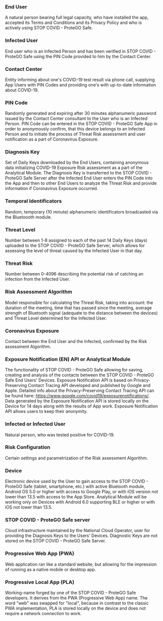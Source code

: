 ### End User

A natural person bearing full legal capacity, who have installed the app, accepted its Terms and Conditions and its Privacy Policy and who is actively using STOP COVID - ProteGO Safe.

### Infected User

End user who is an Infected Person and has been verified in STOP COVID - ProteGO Safe using the PIN Code provided to him by the Contact Center.

### Contact Center

Entity informing about one's COVID-19 test result via phone call, supplying App Users with PIN Codes and providing one's with up-to-date information about COVID-19.

### PIN Code

Randomly generated and expiring after 30 minutes alphanumeric password issued by the  Contact Center consultant to the User who is an Infected Person. PIN Code can be entered in the STOP COVID - ProteGO Safe App in order to anonymously confirm, that this device belongs to an Infected Person and to initiate the process of Threat Risk assessment and user notification as a part of Coronavirus Exposure.

### Diagnosis Key

Set of Daily Keys downloaded by the End Users, containing anonymous data initializing COVID-19 Exposure Risk assessment as a part of the Analytical Module. The Diagnosis Key is transferred to the STOP COVID - ProteGO Safe Server after the Infected End User enters the PIN Code into the App and then to other End Users to analyze the Threat Risk and provide information if Coronavirus Exposure occurred.

### Temporal Identificators

Random, temporary (10 minute) alphanumeric identificators broadcasted via the Bluetoooth module.

### Threat Level

Number between 1-8 assigned to each of the past 14 Daily Keys (days) uploaded to the STOP COVID - ProteGO Safe Server, which allows for assessing the level of threat caused by the Infected User in that day.

### Threat Risk

Number between 0-4096 describing the potential risk of catching an infection from the Infected User.

### Risk Assessment Algorithm

Model responsible for calculating the Threat Risk, taking into account: the duration of the meeting, time that has passed since the meeting, average strength of Bluetooth signal (adequate to the distance between the devices) and Threat Level determined for the Infected User.


### Coronavirus Exposure

Contact between the End User and the Infected, confirmed by the Risk assessment Algorithm.

### Exposure Notification (EN) API or Analytical Module

The functionality of STOP COVID - ProteGO Safe allowing for saving, creating and analysis of the contacts between the STOP COVID - ProteGO Safe End Users' Devices. Exposure Notification API is based on Privacy-Preserving Contact Tracing API developed and published by Google and Apple. Detailed info about the Privacy-Preserving Contact Tracing API can be found here: https://www.google.com/covid19/exposurenotifications/. 
Data generated by the Exposure Notification API is stored locally on the Device for 14 days along with the results of App work. Exposure Notification API allows users to keep their anonymity.

### Infected or Infected User

Natural person, who was tested positive for COVID-19.

### Risk Configuration

Certain settings and parametrization of the Risk assessment Algorithm.

### Device

Electronic device used by the User to gain access to the STOP COVID - ProteGO Safe (tablet, smartphone, etc.) with active Bluetooth module, Android OS 5.0 or higher with access to Google Play, or with iOS version not lower than 13.5 with access to the App Store. Analytical Module will be working only on Devices with Android 6.0 supporting BLE or higher or with iOS not lower than 13.5.

### STOP COVID - ProteGO Safe server

Cloud infrastructure maintained by the National Cloud Operator, user for providing the Diagnosis Keys to the Users' Devices. Diagnostic Keys are not stored on the STOP COVID - ProteGO Safe Server.

### Progressive Web App (PWA)

Web application ran like a standard website, but allowing for the impression of running as a native mobile or desktop app.

### Progressive Local App (PLA) 

Working-name forged by one of the STOP COVID - ProteGO Safe developers. It derives from the PWA (Progressive Web App) name. The word "web" was swapped for "local", because in contrast to the classic PWA implementation, PLA is stored locally on the device and does not require a network connection to work.
